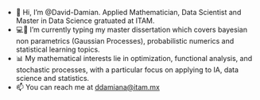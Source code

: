 - 👋 Hi, I’m @David-Damian. Applied Mathematician, Data Scientist and Master in Data Science gratuated at ITAM.
- 💻📜 I’m currently typing my master dissertation which covers bayesian non parametrics (Gaussian Processes), probabilistic numerics and statistical learning topics.
- 📊 My mathematical interests lie in optimization, functional analysis, and stochastic processes, with a particular focus on applying to IA, data science and statistics.
- 📫 You can reach me at ddamiana@itam.mx

<!---
David-Damian/David-Damian is a ✨ special ✨ repository because its `README.md` (this file) appears on your GitHub profile.
You can click the Preview link to take a look at your changes.
--->
